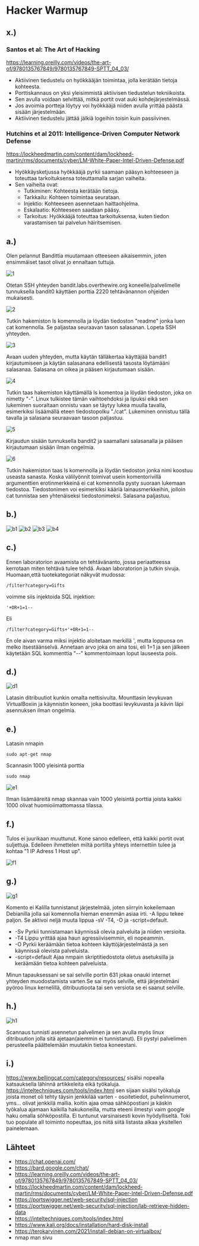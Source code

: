 # Hacker Warmup

## x.)

### Santos et al: The Art of Hacking

https://learning.oreilly.com/videos/the-art-of/9780135767849/9780135767849-SPTT_04_03/

- Aktiivinen tiedustelu on hyökkääjän toimintaa, jolla kerätään tietoja kohteesta.
- Porttiskannaus on yksi yleisimmistä aktiivisen tiedustelun tekniikoista.
- Sen avulla voidaan selvittää, mitkä portit ovat auki kohdejärjestelmässä.
- Jos avoimia portteja löytyy voi hyökkääjä niiden avulla yrittää päästä sisään järjestelmään.
- Aktiivinen tiedustelu jättää jälkiä logeihin toisin kuin passiivinen.

### Hutchins et al 2011: Intelligence-Driven Computer Network Defense

https://lockheedmartin.com/content/dam/lockheed-martin/rms/documents/cyber/LM-White-Paper-Intel-Driven-Defense.pdf

- Hyökkäysketjussa hyökkääjä pyrkii saamaan pääsyn kohteeseen ja toteuttaa tarkoituksensa toteuttamalla sarjan vaiheita.
- Sen vaiheita ovat:
  - Tutkiminen: Kohteesta kerätään tietoja.
  - Tarkkailu: Kohteen toimintaa seurataan.
  - Injektio: Kohteeseen asennetaan haittaohjelma.
  - Eskalaatio: Kohteeseen saadaan pääsy.
  - Tarkoitus: Hyökkääjä toteuttaa tarkoituksensa, kuten tiedon varastamisen tai palvelun häiritsemisen.

## a.)

Olen pelannut Bandittia muutamaan otteeseen aikaisemmin, joten ensimmäiset tasot olivat jo ennaltaan tuttuja.

![1](/kuvat/h1/a/1.png)

Otetan SSH yhteyden bandit.labs.overthewire.org koneelle/palvelimelle tunnuksella bandit0 käyttäen porttia 2220 tehtävänannon ohjeiden mukaisesti.

![2](/kuvat/h1/a/2.png)

Tutkin hakemiston ls komennolla ja löydän tiedoston "readme" jonka luen cat komennolla. Se paljastaa seuraavan tason salasanan.
Lopeta SSH yhteyden.

![3](/kuvat/h1/a/3.png)

Avaan uuden yhteyden, mutta käytän tälläkertaa käyttäjää bandit1 kirjautumiseen ja käytän salasanana edellisestä tasosta löytämääni salasanaa. Salasana on oikea ja pääsen kirjautumaan sisään.

![4](/kuvat/h1/a/4.png)

Tutkin taas hakemiston käyttämällä ls komentoa ja löydän tiedoston, joka on nimetty "-". Linux tulkistee tämän vaihtoehdoksi ja lipuksi eikä sen lukeminen suoraltaan onnistu vaan se täytyy lukea muulla tavalla, esimerkiksi lisäämällä eteen tiedostopolku "./cat". Lukeminen onnistuu tällä tavalla ja salasana seuraavaan tasoon paljastuu.

![5](/kuvat/h1/a/5.png)

Kirjaudun sisään tunnuksella bandit2 ja saamallani salasanalla ja pääsen kirjautumaan sisään ilman ongelmia.

![6](/kuvat/h1/a/6.png)

Tutkin hakemiston taas ls komennolla ja löydän tiedoston jonka nimi koostuu useasta sanasta.
Koska välilyönnit toimivat usein komentorivillä argumenttien erotinmerkkeinä ei cat komennolla pysty suoraan lukemaan tiedostoa. Tiedostonimen voi esimerkiksi kääriä lainausmerkkeihin, jolloin cat tunnistaa sen yhtenäiseksi tiedostonimeksi. Salasana paljastuu.

## b.)

![b1](/kuvat/h1/b/a.png)
![b2](/kuvat/h1/b/b.png)
![b3](/kuvat/h1/b/c.png)
![b4](/kuvat/h1/b/d.png)

## c.)

Ennen laboratorion avaamista on tehtävänanto, jossa periaatteessa kerrotaan miten tehtävä tulee tehdä.
Avaan laboratorion ja tutkin sivuja. Huomaan,että tuotekategoriat näkyvät mudossa:

```
/filter?category=Gifts
```

voimme siis injektoida SQL injektion:

```
'+OR+1=1--
```

Eli

```
/filter?category=Gifts+'+OR+1=1--
```

En ole aivan varma miksi injektio aloitetaan merkillä ', mutta loppuosa on melko itsestäänselvä. Annetaan arvo joka on aina tosi, eli 1=1 ja sen jälkeen käytetään SQL kommenttia "--" kommentoimaan loput lauseesta pois.

## d.)

![d1](/kuvat/h1/d/1.png)

Latasin ditribuutiot kunkin omalta nettisivulta.
Mounttasin levykuvan VirtualBoxiin ja käynnistin koneen, joka boottasi levykuvasta ja kävin läpi asennuksen ilman ongelmia.

## e.)

Latasin nmapin

```
sudo apt-get nmap
```

Scannasin 1000 yleisintä porttia

```
sudo nmap
```

![e1](/kuvat/h1/e/1.png)

Ilman lisämääreitä nmap skannaa vain 1000 yleisintä porttia joista kaikki 1000 olivat huomioiimattomassa tilassa.

## f.)

Tulos ei juurikaan muuttunut. Kone sanoo edelleen, että kaikki portit ovat suljettuja. Edelleen ihmettelen miltä portilta yhteys internettiin tulee ja kohtaa "1 IP Adress 1 Host up".

![f1](/kuvat/h1/f/1.png)

## g.)

![g1](/kuvat/h1/g/1.png)

Komento ei Kalilla tunnistanut järjestelmää, joten siirryin kokeilemaan Debianilla jolla sai komennolla hieman enemmän asiaa irti. -A lippu tekee paljon. Se aktivoi neljä muuta lippua -sV -T4, -O ja -script=default.

- -Sv Pyrkii tunnistamaan käynnissä olevia palveluita ja niiden versioita.
- -T4 Lippu yrittää ajaa haun agressiivisemmin, eli nopeammin.
- -O Pyrkii keräämään tietoa kohteen käyttöjärjestelmästä ja sen käynnissä olevista palveluista.
- -script=default Ajaa nmpain skriptitiedostota oletus asetuksilla ja keräämään tietoa kohteen palveluista.

Minun tapauksessani se sai selville portin 631 jokaa onauki internet yhteyden muodostamista varten.Se sai myös selville, että järjestelmäni pyöroo linux kernelillä, ditribuutioota tai sen versiota se ei saanut selville.

## h.)

![h1](/kuvat/h1/h/1.png)

Scannaus tunnisti asennetun palvelimen ja sen avulla myös linux ditribuution jolla sitä ajetaan(aiemmin ei tunnistanut). Eli pystyi palvelimen perusteella päättelemään muutakin tietoa koneestani.

## i.)

https://www.bellingcat.com/category/resources/
sisälsi nopealla katsauksella lähinnä artikkeleita eikä työkaluja.
https://inteltechniques.com/tools/index.html
sen sijaan sisälsi työkaluja joista monet oli tehty täysin jenkkilää varten - osoitetiedot, puhelinnumerot, yms... olivat jenkkilä mallia. koitin ajaa omaa sähköpostiani ja käskin työkalua ajamaan kaikilla hakukoneilla, mutta eteeni ilmestyi vaim google haku omalla söhköpostilla. Ei tuntunut varsinaisesti kovin hyödylliseltä. Toki tuo populate all toiminto nopeuttaa, jos niitä siitä listasta alkaa yksitellen painelemaan.

## Lähteet

- https://chat.openai.com/
- https://bard.google.com/chat/
- https://learning.oreilly.com/videos/the-art-of/9780135767849/9780135767849-SPTT_04_03/
- https://lockheedmartin.com/content/dam/lockheed-martin/rms/documents/cyber/LM-White-Paper-Intel-Driven-Defense.pdf
- https://portswigger.net/web-security/sql-injection
- https://portswigger.net/web-security/sql-injection/lab-retrieve-hidden-data
- https://inteltechniques.com/tools/index.html
- https://www.kali.org/docs/installation/hard-disk-install
- https://terokarvinen.com/2021/install-debian-on-virtualbox/
- nmap man sivu
